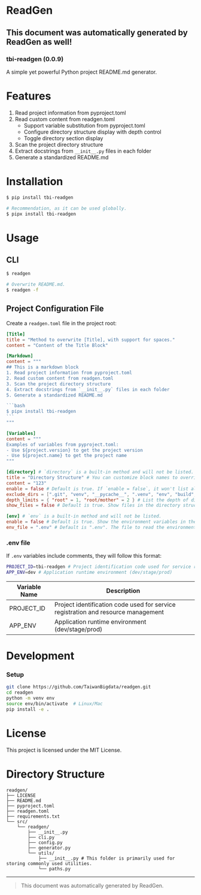 # ReadGen
## This document was automatically generated by ReadGen as well!
### tbi-readgen (0.0.9)
A simple yet powerful Python project README.md generator.

# Features
1. Read project information from pyproject.toml
2. Read custom content from readgen.toml
    - Support variable substitution from pyproject.toml
    - Configure directory structure display with depth control
    - Toggle directory section display
3. Scan the project directory structure
4. Extract docstrings from `__init__.py` files in each folder
5. Generate a standardized README.md

# Installation
```bash
$ pip install tbi-readgen

# Recommendation, as it can be used globally.
$ pipx install tbi-readgen
```

# Usage
## CLI
```bash
$ readgen

# Overwrite README.md.
$ readgen -f
```

## Project Configuration File
Create a `readgen.toml` file in the project root:
````toml
[Title]
title = "Method to overwrite [Title], with support for spaces."
content = "Content of the Title Block"

[Markdown]
content = """
## This is a markdown block
1. Read project information from pyproject.toml
2. Read custom content from readgen.toml
3. Scan the project directory structure
4. Extract docstrings from `__init__.py` files in each folder
5. Generate a standardized README.md

```bash
$ pipx install tbi-readgen
```
"""

[Variables]
content = """
Examples of variables from pyproject.toml:
- Use ${project.version} to get the project version
- Use ${project.name} to get the project name
"""

[directory] # `directory` is a built-in method and will not be listed.
title = "Directory Structure" # You can customize block names to override the default "Directory Structure."
content = "123"
enable = false # Default is true. If `enable = false`, it won't list all directories or scan the init instructions.
exclude_dirs = [".git", "venv", "__pycache__", ".venv", "env", "build", "dist"] # Exclude directories from scanning.
depth_limits = { "root" = 1, "root/mother" = 2 } # List the depth of directories, list all by default.
show_files = false # Default is true. Show files in the directory structure.

[env] # `env` is a built-in method and will not be listed.
enable = false # Default is true. Show the environment variables in the project.
env_file = ".env" # Default is ".env". The file to read the environment variables from.
````

### .env file
If `.env` variables include comments, they will follow this format:
```sh
PROJECT_ID=tbi-readgen # Project identification code used for service registration and resource management
APP_ENV=dev # Application runtime environment (dev/stage/prod)
```
| Variable Name | Description |
| --- | --- |
| PROJECT_ID | Project identification code used for service registration and resource management |
| APP_ENV | Application runtime environment (dev/stage/prod) |


# Development
### Setup
```bash
git clone https://github.com/TaiwanBigdata/readgen.git
cd readgen
python -m venv env
source env/bin/activate  # Linux/Mac
pip install -e .
```

# License
This project is licensed under the MIT License.
# Directory Structure
```
readgen/
├── LICENSE
├── README.md
├── pyproject.toml
├── readgen.toml
├── requirements.txt
└── src/
    └── readgen/
        ├── __init__.py
        ├── cli.py
        ├── config.py
        ├── generator.py
        └── utils/
            ├── __init__.py # This folder is primarily used for storing commonly used utilities.
            └── paths.py
```


---
> This document was automatically generated by ReadGen.